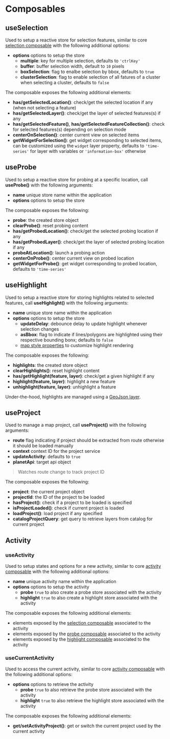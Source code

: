 # Composables

## useSelection

Used to setup a reactive store for selection features, similar to core [selection composable](../../api/core/composables#useselection) with the following additional options:
* **options** options to setup the store
  * **multiple**: key for multiple selection, defaults to `'ctrlKey'`
  * **buffer**: buffer selection width, default to `10` pixels
  * **boxSelection**: flag to enalbe selection by bbox, defaults to `true`
  * **clusterSelection**: flag to enable selection of all fatures of a cluster when selecting a cluster, defaults to `false`

The composable exposes the following additional elements:
* **has/getSelectedLocation()**: check/get the selected location if any (when not selecting a feature)
* **has/getSelectedLayer()**: check/get the layer of selected features(s) if any
* **has/getSelectedFeature()**, **has/getSelectedFeatureCollection()**: check for selected features(s) depending on selection mode
* **centerOnSelection()**: center current view on selected items
* **getWidgetForSelection()**: get widget corresponding to selected items, can be customized using the `widget` layer property, defaults to `'time-series'` for layer with variables or `'information-box'` otherwise

## useProbe

Used to setup a reactive store for probing at a specific location, call **useProbe()** with the following arguments:
* **name** unique store name within the application
* **options** options to setup the store

The composable exposes the following:
* **probe**: the created store object
* **clearProbe()**: reset probing content
* **has/getProbedLocation()**: check/get the selected probing location if any
* **has/getProbedLayer()**: check/get the layer of selected probing location if any
* **probeAtLocation()**: launch a probing action
* **centerOnProbe()**: center current view on probed location
* **getWidgetForProbe()**: get widget corresponding to probed location, defaults to `'time-series'`

## useHighlight

Used to setup a reactive store for storing highlights related to selected features, call **useHighlight()** with the following arguments:
* **name** unique store name within the application
* **options** options to setup the store
  * **updateDelay**: debounce delay to update highlight whenever selection changes
  * **asBbox**: flag to indicate if lines/polygons are highlighted using their respective bounding bonx; defaults to `false`
  * [map style properties](./map-mixins.md#dynamic-styling) to customize highlight rendering

The composable exposes the following:
* **highlights**: the created store object
* **clearHighlights()**: reset highlight content
* **has/getHighlight(feature, layer)**: check/get a given highlight if any
* **highlight(feature, layer)**: highlight a new feature
* **unhighlight(feature, layer)**: unhighlight a feature

Under-the-hood, highlights are managed using a [GeoJson layer](./map-mixins.md#geojson-layer).

## useProject

Used to manage a map project, call **useProject()** with the following arguments:
* **route** flag indicating if project should be extracted from route otherwise it should be loaded manually
* **context** context ID for the project service
* **updateActivity**: defaults to `true`
* **planetApi**: target api object

> Watches route change to track project ID

The composable exposes the following:
* **project**: the current project object
* **projectId**: the ID of the project to be loaded
* **hasProject()**: check if a project to be loaded is specified
* **isProjectLoaded()**: check if current project is loaded
* **loadProject()**: load project if any specified
* **catalogProjectQuery**: get query to retrieve layers from catalog for current project

## Activity

### useActivity

Used to setup states and options for a new activity, similar to core [activity composable](../../api/core/composables#useactivity) with the following additional options:
* **name** unique activity name within the application
* **options** options to setup the activity
  * **probe** `true` to also create a probe store associated with the activity
  * **highlight** `true` to also create a highlight store associated with the activity

The composable exposes the following additional elements:
* elements exposed by the [selection composable](./composables#useselection) associated to the activity
* elements exposed by the [probe composable](./composables#useprobe) associated to the activity
* elements exposed by the [highlight composable](./composables#usehighlight) associated to the activity

### useCurrentActivity

Used to access the current activity, similar to core [activity composable](../../api/core/composables#useactivity) with the following additional options:
* **options** options to retrieve the activity
  * **probe** `true` to also retrieve the probe store associated with the activity
  * **highlight** `true` to also retrieve the highlight store associated with the activity

The composable exposes the following additional elements:
* **get/setActivityProject()**: get or switch the current project used by the current activity

